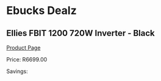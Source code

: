 
# Ebucks Dealz
## Ellies FBIT 1200 720W Inverter - Black
[Product Page](https://www.ebucks.com/web/shop/productSelected.do?prodId=1234829976&catId=854105660)

Price: R6699.00

Savings: 


	